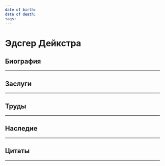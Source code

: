 ```yaml
---
date of birth: 
date of death: 
tags:
---
```

# Эдсгер Дейкстра
## Биография


---
## Заслуги


---
## Труды


---
## Наследие



---
## Цитаты

---
